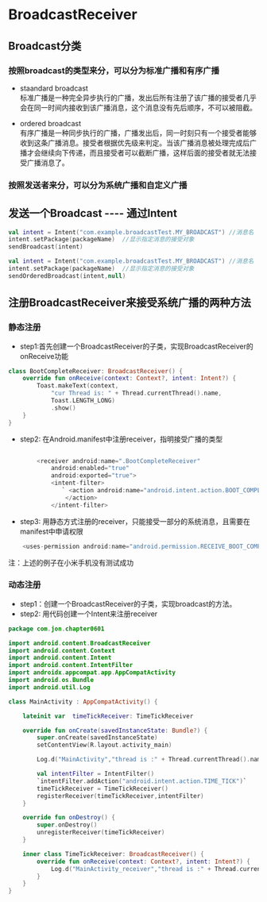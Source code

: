 ﻿

# BroadcastReceiver

## Broadcast分类
### 按照broadcast的类型来分，可以分为标准广播和有序广播
* staandard broadcast  
标准广播是一种完全异步执行的广播，发出后所有注册了该广播的接受者几乎会在同一时间内接收到该广播消息，这个消息没有先后顺序，不可以被阻截。  

* ordered broadcast   
有序广播是一种同步执行的广播，广播发出后，同一时刻只有一个接受者能够收到这条广播消息。接受者根据优先级来判定。当该广播消息被处理完成后广播才会继续向下传递，而且接受者可以截断广播，这样后面的接受者就无法接受广播消息了。

### 按照发送者来分，可以分为系统广播和自定义广播

## 发送一个Broadcast ---- 通过Intent
```kotlin
val intent = Intent("com.example.broadcastTest.MY_BROADCAST") //消息名
intent.setPackage(packageName)  //显示指定消息的接受对象
sendBroadcast(intent)
```

```kotlin
val intent = Intent("com.example.broadcastTest.MY_BROADCAST") //消息名
intent.setPackage(packageName)  //显示指定消息的接受对象
sendOrderedBroadcast(intent,null)
```

## 注册BroadcastReceiver来接受系统广播的两种方法

### 静态注册
* step1:首先创建一个BroadcastReceiver的子类，实现BroadcastReceiver的onReceive功能

```kotlin
class BootCompleteReceiver: BroadcastReceiver() {
    override fun onReceive(context: Context?, intent: Intent?) {
        Toast.makeText(context,
            "cur Thread is: " + Thread.currentThread().name,
            Toast.LENGTH_LONG)
            .show()
    }
}
```
* step2: 在Android.manifest中注册receiver，指明接受广播的类型
```kotlin

        <receiver android:name=".BootCompleteReceiver"
            android:enabled="true"
            android:exported="true">
            <intent-filter>
               ` <action android:name="android.intent.action.BOOT_COMPLETED">`
                </action>
            </intent-filter>
```

* step3: 用静态方式注册的receiver，只能接受一部分的系统消息，且需要在manifest中申请权限
```kotlin
    <uses-permission android:name="android.permission.RECEIVE_BOOT_COMPLETED">
```
注：上述的例子在小米手机没有测试成功

### 动态注册 
* step1：创建一个BroadcastReceiver的子类，实现broadcast的方法。
* step2: 用代码创建一个Intent来注册receiver 
```kotlin
package com.jon.chapter0601

import android.content.BroadcastReceiver
import android.content.Context
import android.content.Intent
import android.content.IntentFilter
import androidx.appcompat.app.AppCompatActivity
import android.os.Bundle
import android.util.Log

class MainActivity : AppCompatActivity() {

    lateinit var  timeTickReceiver: TimeTickReceiver

    override fun onCreate(savedInstanceState: Bundle?) {
        super.onCreate(savedInstanceState)
        setContentView(R.layout.activity_main)

        Log.d("MainActivity","thread is :" + Thread.currentThread().name)

        val intentFilter = IntentFilter()
        `intentFilter.addAction("android.intent.action.TIME_TICK")`
        timeTickReceiver = TimeTickReceiver()
        registerReceiver(timeTickReceiver,intentFilter)
    }

    override fun onDestroy() {
        super.onDestroy()
        unregisterReceiver(timeTickReceiver)
    }

    inner class TimeTickReceiver: BroadcastReceiver() {
        override fun onReceive(context: Context?, intent: Intent?) {
            Log.d("MainActivity_receiver","thread is :" + Thread.currentThread().name)
        }
    }
}

```
